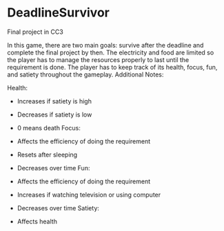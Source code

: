 # DeadlineSurvivor
Final project in CC3

In this game, there are two main goals: survive after the deadline and complete the final project by then.
The electricity and food are limited so the player has to manage the resources properly to last until the requirement is done. 
The player has to keep track of its health, focus, fun, and satiety throughout the gameplay.
Additional Notes:

Health: 

  - Increases if satiety is high
  - Decreases if satiety is low
  - 0 means death
Focus:

  - Affects the efficiency of doing the requirement
  - Resets after sleeping
  - Decreases over time
Fun:

  - Affects the efficiency of doing the requirement
  - Increases if watching television or using computer
  - Decreases over time
Satiety:

  - Affects health
